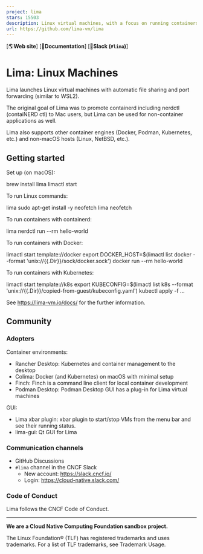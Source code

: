 ```yaml
---
project: lima
stars: 15503
description: Linux virtual machines, with a focus on running containers
url: https://github.com/lima-vm/lima
---
```


\[🌎**Web site**\] \[📖**Documentation**\] \[👤**Slack (`#lima`)**\]

Lima: Linux Machines
====================

Lima launches Linux virtual machines with automatic file sharing and port forwarding (similar to WSL2).

The original goal of Lima was to promote containerd including nerdctl (contaiNERD ctl) to Mac users, but Lima can be used for non-container applications as well.

Lima also supports other container engines (Docker, Podman, Kubernetes, etc.) and non-macOS hosts (Linux, NetBSD, etc.).

Getting started
---------------

Set up (on macOS):

brew install lima
limactl start

To run Linux commands:

lima sudo apt-get install -y neofetch
lima neofetch

To run containers with containerd:

lima nerdctl run --rm hello-world

To run containers with Docker:

limactl start template://docker
export DOCKER\_HOST=$(limactl list docker --format 'unix://{{.Dir}}/sock/docker.sock')
docker run --rm hello-world

To run containers with Kubernetes:

limactl start template://k8s
export KUBECONFIG=$(limactl list k8s --format 'unix://{{.Dir}}/copied-from-guest/kubeconfig.yaml')
kubectl apply -f ...

See https://lima-vm.io/docs/ for the further information.

Community
---------

### Adopters

Container environments:

-   Rancher Desktop: Kubernetes and container management to the desktop
-   Colima: Docker (and Kubernetes) on macOS with minimal setup
-   Finch: Finch is a command line client for local container development
-   Podman Desktop: Podman Desktop GUI has a plug-in for Lima virtual machines

GUI:

-   Lima xbar plugin: xbar plugin to start/stop VMs from the menu bar and see their running status.
-   lima-gui: Qt GUI for Lima

### Communication channels

-   GitHub Discussions
-   `#lima` channel in the CNCF Slack
    -   New account: https://slack.cncf.io/
    -   Login: https://cloud-native.slack.com/

### Code of Conduct

Lima follows the CNCF Code of Conduct.

* * *

**We are a Cloud Native Computing Foundation sandbox project.**

The Linux Foundation® (TLF) has registered trademarks and uses trademarks. For a list of TLF trademarks, see Trademark Usage.
